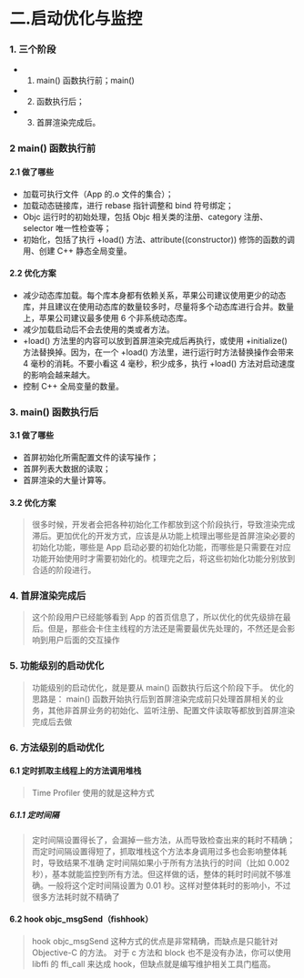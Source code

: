 # 二.启动优化与监控

### 1. 三个阶段

* 1. main() 函数执行前；main() 
* 2. 函数执行后；
* 3. 首屏渲染完成后。

### 2 main() 函数执行前

#### 2.1 做了哪些

* 加载可执行文件（App 的.o 文件的集合）；
* 加载动态链接库，进行 rebase 指针调整和 bind 符号绑定；
* Objc 运行时的初始处理，包括 Objc 相关类的注册、category 注册、selector 唯一性检查等；
* 初始化，包括了执行 +load() 方法、attribute((constructor)) 修饰的函数的调用、创建 C++ 静态全局变量。

#### 2.2 优化方案

* 减少动态库加载。每个库本身都有依赖关系，苹果公司建议使用更少的动态库，并且建议在使用动态库的数量较多时，尽量将多个动态库进行合并。数量上，苹果公司建议最多使用 6 个非系统动态库。
* 减少加载启动后不会去使用的类或者方法。
* +load() 方法里的内容可以放到首屏渲染完成后再执行，或使用 +initialize() 方法替换掉。因为，在一个 +load() 方法里，进行运行时方法替换操作会带来 4 毫秒的消耗。不要小看这 4 毫秒，积少成多，执行 +load() 方法对启动速度的影响会越来越大。
* 控制 C++ 全局变量的数量。


### 3. main() 函数执行后


#### 3.1 做了哪些

* 首屏初始化所需配置文件的读写操作；
* 首屏列表大数据的读取；
* 首屏渲染的大量计算等。

#### 3.2 优化方案

> 很多时候，开发者会把各种初始化工作都放到这个阶段执行，导致渲染完成滞后。更加优化的开发方式，应该是从功能上梳理出哪些是首屏渲染必要的初始化功能，哪些是 App 启动必要的初始化功能，而哪些是只需要在对应功能开始使用时才需要初始化的。梳理完之后，将这些初始化功能分别放到合适的阶段进行。


### 4. 首屏渲染完成后

> 这个阶段用户已经能够看到 App 的首页信息了，所以优化的优先级排在最后。但是，那些会卡住主线程的方法还是需要最优先处理的，不然还是会影响到用户后面的交互操作

### 5. 功能级别的启动优化

> 功能级别的启动优化，就是要从 main() 函数执行后这个阶段下手。
> 优化的思路是： main() 函数开始执行后到首屏渲染完成前只处理首屏相关的业务，其他非首屏业务的初始化、监听注册、配置文件读取等都放到首屏渲染完成后去做

### 6. 方法级别的启动优化

#### 6.1 定时抓取主线程上的方法调用堆栈

> Time Profiler 使用的就是这种方式

##### 6.1.1 定时间隔

> 定时间隔设置得长了，会漏掉一些方法，从而导致检查出来的耗时不精确；而定时间隔设置得短了，抓取堆栈这个方法本身调用过多也会影响整体耗时，导致结果不准确
> 定时间隔如果小于所有方法执行的时间（比如 0.002 秒），基本就能监控到所有方法。但这样做的话，整体的耗时时间就不够准确。一般将这个定时间隔设置为 0.01 秒。这样对整体耗时的影响小，不过很多方法耗时就不精确了

#### 6.2 hook objc_msgSend（fishhook）

> hook objc_msgSend 这种方式的优点是非常精确，而缺点是只能针对 Objective-C 的方法。
> 对于 c 方法和 block 也不是没有办法，你可以使用 libffi 的 ffi_call 来达成 hook，但缺点就是编写维护相关工具门槛高。

